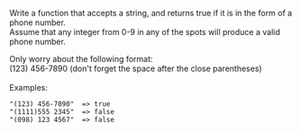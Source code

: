 <p>Write a function that accepts a string, and returns true if it is in the form of a phone number. <br>Assume that any integer from 0-9 in any of the spots will produce a valid phone number.<br></p>
<p>Only worry about the following format:<br>
(123) 456-7890   (don't forget the space after the close parentheses) <br> <br>
Examples:</p>
<pre><code>"(123) 456-7890"  =&gt; true
"(1111)555 2345"  =&gt; false
"(098) 123 4567"  =&gt; false
</code></pre>
